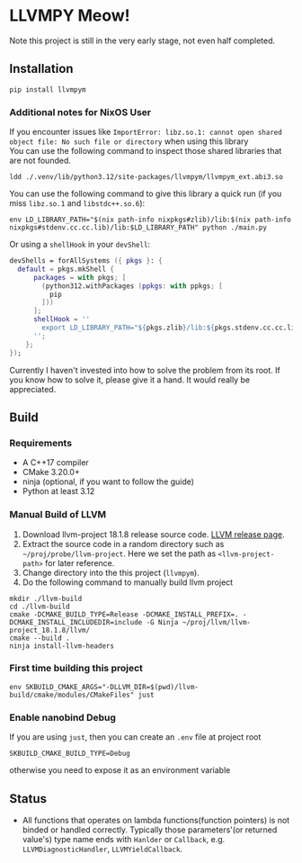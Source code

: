 # LLVMPY Meow!

Note this project is still in the very early stage, not even half completed.   

## Installation

``` shell
pip install llvmpym
```

### Additional notes for NixOS User

If you encounter issues like `ImportError: libz.so.1: cannot open shared object file: No such file or directory` when using this library  
You can use the following command to inspect those shared libraries that are not founded.  

``` shell
ldd ./.venv/lib/python3.12/site-packages/llvmpym/llvmpym_ext.abi3.so
```

You can use the following command to give this library a quick run (if you miss `libz.so.1`
and `libstdc++.so.6`):

``` shell
env LD_LIBRARY_PATH="$(nix path-info nixpkgs#zlib)/lib:$(nix path-info nixpkgs#stdenv.cc.cc.lib)/lib:$LD_LIBRARY_PATH" python ./main.py
```

Or using a `shellHook` in your `devShell`:
``` nix
devShells = forAllSystems ({ pkgs }: {
  default = pkgs.mkShell {
      packages = with pkgs; [
        (python312.withPackages (ppkgs: with ppkgs; [
          pip
        ]))
      ];
      shellHook = ''
        export LD_LIBRARY_PATH="${pkgs.zlib}/lib:${pkgs.stdenv.cc.cc.lib.outPath}/lib:$LD_LIBRARY_PATH"
      '';
    };
});
```

Currently I haven't invested into how to solve the problem from its root. If you 
know how to solve it, please give it a hand. It would really be appreciated.

## Build

### Requirements
+ A C++17 compiler
+ CMake 3.20.0+
+ ninja (optional, if you want to follow the guide)
+ Python at least 3.12

### Manual Build of LLVM

1. Download llvm-project 18.1.8 release source code. [LLVM release page](https://releases.llvm.org/).
2. Extract the source code in a random directory such as `~/proj/probe/llvm-project`. Here we set the path as `<llvm-project-path>` for later reference.
3. Change directory into the this project (`llvmpym`).
4. Do the following command to manually build llvm project
``` shell
mkdir ./llvm-build
cd ./llvm-build
cmake -DCMAKE_BUILD_TYPE=Release -DCMAKE_INSTALL_PREFIX=. -DCMAKE_INSTALL_INCLUDEDIR=include -G Ninja ~/proj/llvm/llvm-project_18.1.8/llvm/
cmake --build .
ninja install-llvm-headers
```


### First time building this project

``` shell
env SKBUILD_CMAKE_ARGS="-DLLVM_DIR=$(pwd)/llvm-build/cmake/modules/CMakeFiles" just
```

### Enable nanobind Debug

If you are using `just`, then you can create an `.env` file at project root

``` plain
SKBUILD_CMAKE_BUILD_TYPE=Debug
```

otherwise you need to expose it as an environment variable

## Status

- All functions that operates on lambda functions(function pointers) is not binded 
or handled correctly. Typically those parameters'(or returned value's) type name ends 
with `Hanlder` or `Callback`, e.g. `LLVMDiagnosticHandler`, `LLVMYieldCallback`.


